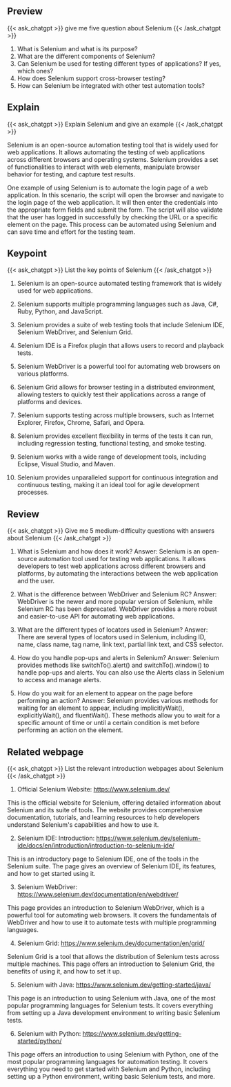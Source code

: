## Preview
{{< ask_chatgpt >}}
give me five question about Selenium
{{< /ask_chatgpt >}}



1. What is Selenium and what is its purpose?
2. What are the different components of Selenium?
3. Can Selenium be used for testing different types of applications? If yes, which ones?
4. How does Selenium support cross-browser testing?
5. How can Selenium be integrated with other test automation tools?   

## Explain
{{< ask_chatgpt >}}
Explain Selenium and give an example
{{< /ask_chatgpt >}}



Selenium is an open-source automation testing tool that is widely used for web applications. It allows automating the testing of web applications across different browsers and operating systems. Selenium provides a set of functionalities to interact with web elements, manipulate browser behavior for testing, and capture test results.

One example of using Selenium is to automate the login page of a web application. In this scenario, the script will open the browser and navigate to the login page of the web application. It will then enter the credentials into the appropriate form fields and submit the form. The script will also validate that the user has logged in successfully by checking the URL or a specific element on the page. This process can be automated using Selenium and can save time and effort for the testing team.   

## Keypoint
{{< ask_chatgpt >}}
List the key points of Selenium
{{< /ask_chatgpt >}}



1. Selenium is an open-source automated testing framework that is widely used for web applications.

2. Selenium supports multiple programming languages such as Java, C#, Ruby, Python, and JavaScript.

3. Selenium provides a suite of web testing tools that include Selenium IDE, Selenium WebDriver, and Selenium Grid.

4. Selenium IDE is a Firefox plugin that allows users to record and playback tests.

5. Selenium WebDriver is a powerful tool for automating web browsers on various platforms.

6. Selenium Grid allows for browser testing in a distributed environment, allowing testers to quickly test their applications across a range of platforms and devices.

7. Selenium supports testing across multiple browsers, such as Internet Explorer, Firefox, Chrome, Safari, and Opera.

8. Selenium provides excellent flexibility in terms of the tests it can run, including regression testing, functional testing, and smoke testing.

9. Selenium works with a wide range of development tools, including Eclipse, Visual Studio, and Maven.

10. Selenium provides unparalleled support for continuous integration and continuous testing, making it an ideal tool for agile development processes.   

## Review
{{< ask_chatgpt >}}
Give me 5 medium-difficulty questions with answers about Selenium
{{< /ask_chatgpt >}}



1. What is Selenium and how does it work? 
Answer: Selenium is an open-source automation tool used for testing web applications. It allows developers to test web applications across different browsers and platforms, by automating the interactions between the web application and the user.

2. What is the difference between WebDriver and Selenium RC? 
Answer: WebDriver is the newer and more popular version of Selenium, while Selenium RC has been deprecated. WebDriver provides a more robust and easier-to-use API for automating web applications.

3. What are the different types of locators used in Selenium? 
Answer: There are several types of locators used in Selenium, including ID, name, class name, tag name, link text, partial link text, and CSS selector.

4. How do you handle pop-ups and alerts in Selenium? 
Answer: Selenium provides methods like switchTo().alert() and switchTo().window() to handle pop-ups and alerts. You can also use the Alerts class in Selenium to access and manage alerts.

5. How do you wait for an element to appear on the page before performing an action? 
Answer: Selenium provides various methods for waiting for an element to appear, including implicitlyWait(), explicitlyWait(), and fluentWait(). These methods allow you to wait for a specific amount of time or until a certain condition is met before performing an action on the element.   

## Related webpage
{{< ask_chatgpt >}}
List the relevant introduction webpages about Selenium
{{< /ask_chatgpt >}}



1. Official Selenium Website: https://www.selenium.dev/

This is the official website for Selenium, offering detailed information about Selenium and its suite of tools. The website provides comprehensive documentation, tutorials, and learning resources to help developers understand Selenium's capabilities and how to use it.

2. Selenium IDE: Introduction: https://www.selenium.dev/selenium-ide/docs/en/introduction/introduction-to-selenium-ide/

This is an introductory page to Selenium IDE, one of the tools in the Selenium suite. The page gives an overview of Selenium IDE, its features, and how to get started using it.

3. Selenium WebDriver: https://www.selenium.dev/documentation/en/webdriver/

This page provides an introduction to Selenium WebDriver, which is a powerful tool for automating web browsers. It covers the fundamentals of WebDriver and how to use it to automate tests with multiple programming languages.

4. Selenium Grid: https://www.selenium.dev/documentation/en/grid/

Selenium Grid is a tool that allows the distribution of Selenium tests across multiple machines. This page offers an introduction to Selenium Grid, the benefits of using it, and how to set it up.

5. Selenium with Java: https://www.selenium.dev/getting-started/java/

This page is an introduction to using Selenium with Java, one of the most popular programming languages for Selenium tests. It covers everything from setting up a Java development environment to writing basic Selenium tests.

6. Selenium with Python: https://www.selenium.dev/getting-started/python/

This page offers an introduction to using Selenium with Python, one of the most popular programming languages for automation testing. It covers everything you need to get started with Selenium and Python, including setting up a Python environment, writing basic Selenium tests, and more.   

